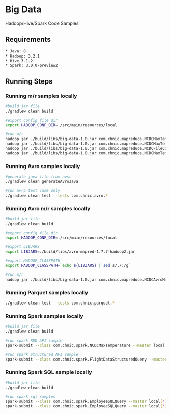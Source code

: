 # Big Data
Hadoop/Hive/Spark Code Samples 

## Requirements
``` bash
* Java: 8
* Hadoop: 3.2.1
* Hive 3.1.2
* Spark: 3.0.0-preview2
```

## Running Steps
### Running m/r samples locally
```bash
#build jar file
./gradlew clean build

#export config file dir
export HADOOP_CONF_DIR=./src/main/resources/local

#run m/r
hadoop jar ./build/libs/big-data-1.0.jar com.chnic.mapreduce.NCDCMaxTemperature './src/test/resources/190*.gz' ./out
hadoop jar ./build/libs/big-data-1.0.jar com.chnic.mapreduce.NCDCMaxTemperatureCompression ./src/test/resources/1901 ./out
hadoop jar ./build/libs/big-data-1.0.jar com.chnic.mapreduce.NCDCFileConverter ./src/test/resources/1901 ./out
hadoop jar ./build/libs/big-data-1.0.jar com.chnic.mapreduce.NCDCMaxTemperatureSortedByMapper './src/test/resources/190*.gz' ./out
```

### Running Avro samples locally
```bash
#generate java file from avsc 
./gradlew clean generateAvroJava

#run avro test case only 
./gradlew clean test --tests com.chnic.avro.*
```

### Running Avro m/r samples locally
```bash
#build jar file
./gradlew clean build

#export config file dir
export HADOOP_CONF_DIR=./src/main/resources/local

#export LIBJARS
export LIBJARS=./build/libs/avro-mapred-1.7.7-hadoop2.jar

#export HADOOP_CLASSPATH
export HADOOP_CLASSPATH=`echo ${LIBJARS} | sed s/,/:/g`

#run m/r
hadoop jar ./build/libs/big-data-1.0.jar com.chnic.mapreduce.NCDCAvroMaxTemperature -libjars ${LIBJARS} './src/test/resources/190*.gz' ./out
```

### Running Parquet samples locally
```bash
./gradlew clean test --tests com.chnic.parquet.*
```

### Running Spark samples locally
```bash
#build jar file
./gradlew clean build

#run spark RDD API sample
spark-submit --class com.chnic.spark.NCDCMaxTemperature --master local ./build/libs/big-data-1.0.jar ./src/test/resources/1901 ./out

#run spark Structured API sample
spark-submit --class com.chnic.spark.FlightDataStructuredQuery --master local[*] ./build/libs/big-data-1.0.jar ./src/test/resources/2015-summary.json
```

### Running Spark SQL sample locally
```bash
#build jar file
./gradlew clean build

#run spark sql samples
spark-submit --class com.chnic.spark.EmployeeSQLQuery --master local[*] ./build/libs/big-data-1.0.jar ./src/test/resources/employees.csv 'select * from employee where id = 10'
spark-submit --class com.chnic.spark.EmployeeSQLQuery --master local[*] ./build/libs/big-data-1.0.jar ./src/test/resources/employees.csv 'select title, count(*) as count from employee group by title'
```